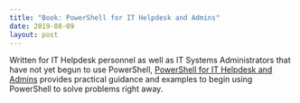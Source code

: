 ```yaml
---
title: "Book: PowerShell for IT Helpdesk and Admins"
date: 2019-08-09
layout: post
---
```


Written for IT Helpdesk personnel as well as IT Systems Administrators that have not yet begun to use PowerShell, [PowerShell for IT Helpdesk and Admins](https://www.amazon.com/PowerShell-Helpdesk-Admins-Practical-Salisbury/dp/1089321775/ref=sr_1_3?crid=2YXRI8LYEEL5C&dib=eyJ2IjoiMSJ9.V_NFj_mZiTuDo3q06g0VklnVEf4Y_nWGzLjI3JuCrtYeZsI7dcWeqBdvUjvPilbA.CK8ImBPN2XkWm2RR3U-FthBvUFuAcwf2OKeFR_sRP3k&dib_tag=se&keywords=PowerShell+for+IT+Helpdesk+and+Admins&qid=1709290391&sprefix=powershell+for+it+helpdesk+and+admins%2Caps%2C103&sr=8-3) provides practical guidance and examples to begin using PowerShell to solve problems right away.

